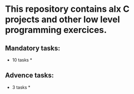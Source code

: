 # This repository contains alx C projects and other low level programming exercices.
## Mandatory tasks:
* 10 tasks *
## Advence tasks:
* 3 tasks *
